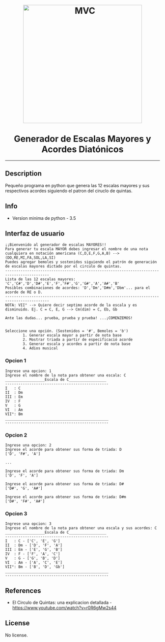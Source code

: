 <h1 align="center">
<br>
  <img src="https://images.squarespace-cdn.com/content/v1/56c240a0d51cd440f4c3f6ca/1605347300629-TR8LONJMS1YM7ZA6KNYA/circulo-de-quintas.jpg" alt="MVC" width="386" height="384">
<br>
<br>
Generador de Escalas Mayores y Acordes Diatónicos
</h1>

<hr />
<!-- @import "[TOC]" {cmd="toc" depthFrom=1 depthTo=6 orderedList=false} -->


## Description
Pequeño programa en python que genera las 12 escalas mayores y sus respectivos acordes siguiendo el patron del ciruclo de quintas. 

## Info

 - Version minima de python - 3.5

## Interfaz de usuario

```
¡¡Bienvenido al generador de escalas MAYORES!!
Para generar tu escala MAYOR debes ingresar el nombre de una nota cualquiera en notación americana (C,D,E,F,G,A,B) --> (DO,RE,MI,FA,SOL,LA,SI)
Puedes agregar bemoles y sostenidos siguiendo el patrón de generación de escalas mayores dictado por el circulo de quintas. 
------------------------------------------------------------------------------------------ 
Lista de las 12 escalas mayores: 'C','C#','D','D#','E','F','F#','G','G#','A','A#','B'  
Posibles combinaciones de acordes: 'D','Dm','D#m','Dbm'... para el acorde de RE o D. 
------------------------------------------------------------------------------------------ 
NOTA: VII° --> Quiere decir septimo acorde de la escala y es disminuido. Ej. C = C, E, G --> Cm(dim) = C, Eb, Gb

Ante las dudas... prueba, prueba y prueba! ...¡COMENZEMOS!


Seleccione una opción. (Sostenidos = '#', Bemoles = 'b')
        1. Generar escala mayor a partir de nota base
        2. Mostrar triada a partir de especificació acorde
        3. Generar escala y acordes a partir de nota base 
        4. Adios musical
```

### Opcion 1
```
Ingrese una opcion: 1
Ingrese el nombre de la nota para obtener una escala: C
__________________Escala de C_________________
-----------------------------------------------
I   : C
II  : Dm
III : Em
IV  : F
V   : G
VI  : Am
VII°: Bm
_______________________________________________
-----------------------------------------------
```

### Opcion 2
```
Ingrese una opcion: 2
Ingrese el acorde para obtener sus forma de triada: D
['D', 'F#', 'A']

...

Ingrese el acorde para obtener sus forma de triada: Dm
['D', 'F', 'A']

Ingrese el acorde para obtener sus forma de triada: D#
['D#', 'G', 'A#']

Ingrese el acorde para obtener sus forma de triada: D#m
['D#', 'F#', 'A#']
```

### Opcion 3
```
Ingrese una opcion: 3
Ingrese el nombre de la nota para obtener una escala y sus acordes: C
__________________Escala de C_________________
-----------------------------------------------
I   : C - ['C', 'E', 'G']
II  : Dm - ['D', 'F', 'A']
III : Em - ['E', 'G', 'B']
IV  : F - ['F', 'A', 'C']
V   : G - ['G', 'B', 'D']
VI  : Am - ['A', 'C', 'E']
VII°: Bm - ['B', 'D', 'Gb']
_______________________________________________
-----------------------------------------------
```

## References
 - El Circulo de Quintas: una explicacion detallada - https://www.youtube.com/watch?v=r0R6gMw2s44 

## License
No license.
